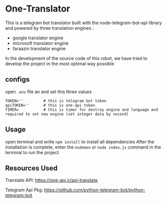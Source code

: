 # One-Translator
This is a telegram bot translator built with the node-telegram-bot-api library and powered by three translation engines :
* google translator engine
* microsoft translator engine
* faraazin translator engine

In the development of the source code of this robot, we have tried to develop the project in the most optimal way possible

## configs
open `.env` file an and set this three values 

    TOKEN=''         # this is telegram bot token 
    apiTOKEN=''      # this is one-api token
    TIMER=           # this is timer for destroy engine and language and required to set new engine (set integer data by second)

## Usage
open terminal and write `npm install` to install all dependencies After the installation is complete, enter the `nodemon` or `node index.js` command in the terminal to run the project

## Resources Used
Translate API: https://one-api.ir/api-translate

Telegram Api Pkg: https://github.com/python-telegram-bot/python-telegram-bot
